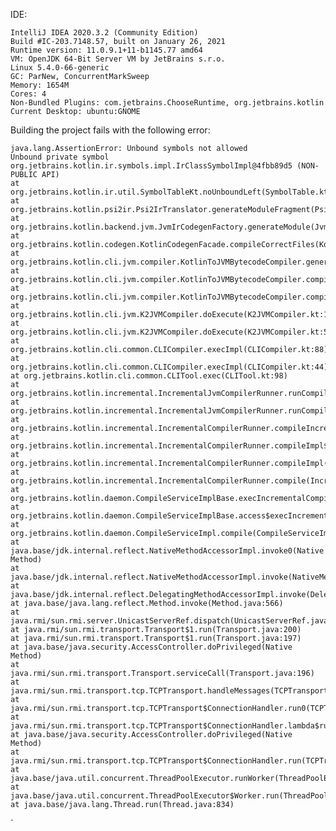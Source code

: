 IDE:

    IntelliJ IDEA 2020.3.2 (Community Edition)
    Build #IC-203.7148.57, built on January 26, 2021
    Runtime version: 11.0.9.1+11-b1145.77 amd64
    VM: OpenJDK 64-Bit Server VM by JetBrains s.r.o.
    Linux 5.4.0-66-generic
    GC: ParNew, ConcurrentMarkSweep
    Memory: 1654M
    Cores: 4
    Non-Bundled Plugins: com.jetbrains.ChooseRuntime, org.jetbrains.kotlin
    Current Desktop: ubuntu:GNOME

Building the project fails with the following error:

    java.lang.AssertionError: Unbound symbols not allowed
    Unbound private symbol org.jetbrains.kotlin.ir.symbols.impl.IrClassSymbolImpl@4fbb89d5 (NON-PUBLIC API)
    at org.jetbrains.kotlin.ir.util.SymbolTableKt.noUnboundLeft(SymbolTable.kt:1119)
    at org.jetbrains.kotlin.psi2ir.Psi2IrTranslator.generateModuleFragment(Psi2IrTranslator.kt:89)
    at org.jetbrains.kotlin.backend.jvm.JvmIrCodegenFactory.generateModule(JvmIrCodegenFactory.kt:106)
    at org.jetbrains.kotlin.codegen.KotlinCodegenFacade.compileCorrectFiles(KotlinCodegenFacade.java:35)
    at org.jetbrains.kotlin.cli.jvm.compiler.KotlinToJVMBytecodeCompiler.generate(KotlinToJVMBytecodeCompiler.kt:595)
    at org.jetbrains.kotlin.cli.jvm.compiler.KotlinToJVMBytecodeCompiler.compileModules$cli(KotlinToJVMBytecodeCompiler.kt:211)
    at org.jetbrains.kotlin.cli.jvm.compiler.KotlinToJVMBytecodeCompiler.compileModules$cli$default(KotlinToJVMBytecodeCompiler.kt:154)
    at org.jetbrains.kotlin.cli.jvm.K2JVMCompiler.doExecute(K2JVMCompiler.kt:169)
    at org.jetbrains.kotlin.cli.jvm.K2JVMCompiler.doExecute(K2JVMCompiler.kt:52)
    at org.jetbrains.kotlin.cli.common.CLICompiler.execImpl(CLICompiler.kt:88)
    at org.jetbrains.kotlin.cli.common.CLICompiler.execImpl(CLICompiler.kt:44)
    at org.jetbrains.kotlin.cli.common.CLITool.exec(CLITool.kt:98)
    at org.jetbrains.kotlin.incremental.IncrementalJvmCompilerRunner.runCompiler(IncrementalJvmCompilerRunner.kt:386)
    at org.jetbrains.kotlin.incremental.IncrementalJvmCompilerRunner.runCompiler(IncrementalJvmCompilerRunner.kt:110)
    at org.jetbrains.kotlin.incremental.IncrementalCompilerRunner.compileIncrementally(IncrementalCompilerRunner.kt:286)
    at org.jetbrains.kotlin.incremental.IncrementalCompilerRunner.compileImpl$rebuild(IncrementalCompilerRunner.kt:99)
    at org.jetbrains.kotlin.incremental.IncrementalCompilerRunner.compileImpl(IncrementalCompilerRunner.kt:114)
    at org.jetbrains.kotlin.incremental.IncrementalCompilerRunner.compile(IncrementalCompilerRunner.kt:74)
    at org.jetbrains.kotlin.daemon.CompileServiceImplBase.execIncrementalCompiler(CompileServiceImpl.kt:607)
    at org.jetbrains.kotlin.daemon.CompileServiceImplBase.access$execIncrementalCompiler(CompileServiceImpl.kt:96)
    at org.jetbrains.kotlin.daemon.CompileServiceImpl.compile(CompileServiceImpl.kt:1659)
    at java.base/jdk.internal.reflect.NativeMethodAccessorImpl.invoke0(Native Method)
    at java.base/jdk.internal.reflect.NativeMethodAccessorImpl.invoke(NativeMethodAccessorImpl.java:62)
    at java.base/jdk.internal.reflect.DelegatingMethodAccessorImpl.invoke(DelegatingMethodAccessorImpl.java:43)
    at java.base/java.lang.reflect.Method.invoke(Method.java:566)
    at java.rmi/sun.rmi.server.UnicastServerRef.dispatch(UnicastServerRef.java:359)
    at java.rmi/sun.rmi.transport.Transport$1.run(Transport.java:200)
    at java.rmi/sun.rmi.transport.Transport$1.run(Transport.java:197)
    at java.base/java.security.AccessController.doPrivileged(Native Method)
    at java.rmi/sun.rmi.transport.Transport.serviceCall(Transport.java:196)
    at java.rmi/sun.rmi.transport.tcp.TCPTransport.handleMessages(TCPTransport.java:562)
    at java.rmi/sun.rmi.transport.tcp.TCPTransport$ConnectionHandler.run0(TCPTransport.java:796)
    at java.rmi/sun.rmi.transport.tcp.TCPTransport$ConnectionHandler.lambda$run$0(TCPTransport.java:677)
    at java.base/java.security.AccessController.doPrivileged(Native Method)
    at java.rmi/sun.rmi.transport.tcp.TCPTransport$ConnectionHandler.run(TCPTransport.java:676)
    at java.base/java.util.concurrent.ThreadPoolExecutor.runWorker(ThreadPoolExecutor.java:1128)
    at java.base/java.util.concurrent.ThreadPoolExecutor$Worker.run(ThreadPoolExecutor.java:628)
    at java.base/java.lang.Thread.run(Thread.java:834)
`